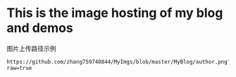 # This is the image hosting of my blog and demos

图片上传路径示例
```
https://github.com/zhang759740844/MyImgs/blob/master/MyBlog/author.png?raw=true
```